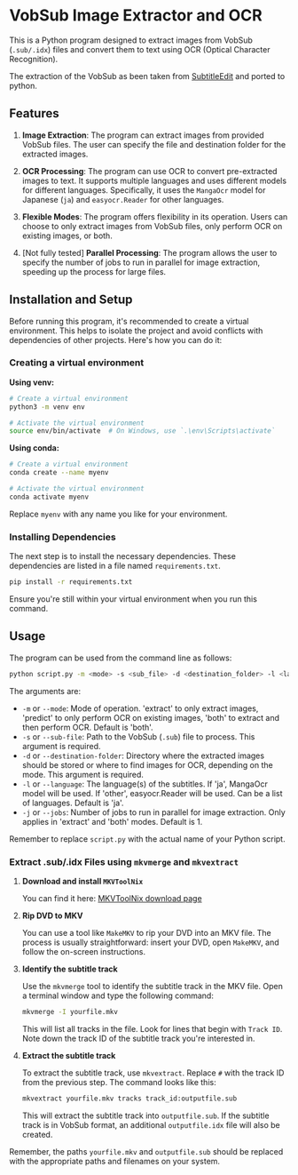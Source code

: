 
# VobSub Image Extractor and OCR

This is a Python program designed to extract images from VobSub (`.sub/.idx`) files and convert them to text using OCR (Optical Character Recognition).

The extraction of the VobSub as been taken from [SubtitleEdit](https://github.com/SubtitleEdit/subtitleedit) and ported to python.

## Features

1. **Image Extraction**: The program can extract images from provided VobSub files. The user can specify the file and destination folder for the extracted images.

2. **OCR Processing**: The program can use OCR to convert pre-extracted images to text. It supports multiple languages and uses different models for different languages. Specifically, it uses the `MangaOcr` model for Japanese (`ja`) and `easyocr.Reader` for other languages.

3. **Flexible Modes**: The program offers flexibility in its operation. Users can choose to only extract images from VobSub files, only perform OCR on existing images, or both.

4. [Not fully tested] **Parallel Processing**: The program allows the user to specify the number of jobs to run in parallel for image extraction, speeding up the process for large files.


## Installation and Setup

Before running this program, it's recommended to create a virtual environment. This helps to isolate the project and avoid conflicts with dependencies of other projects. Here's how you can do it:

### Creating a virtual environment

**Using venv:**

```bash
# Create a virtual environment
python3 -m venv env

# Activate the virtual environment
source env/bin/activate  # On Windows, use `.\env\Scripts\activate`
```

**Using conda:**

```bash
# Create a virtual environment
conda create --name myenv

# Activate the virtual environment
conda activate myenv
```

Replace `myenv` with any name you like for your environment.

### Installing Dependencies

The next step is to install the necessary dependencies. These dependencies are listed in a file named `requirements.txt`.

```bash
pip install -r requirements.txt
```

Ensure you're still within your virtual environment when you run this command.


## Usage

The program can be used from the command line as follows:

```bash
python script.py -m <mode> -s <sub_file> -d <destination_folder> -l <language> -j <jobs>
```

The arguments are:

* `-m` or `--mode`: Mode of operation. 'extract' to only extract images, 'predict' to only perform OCR on existing images, 'both' to extract and then perform OCR. Default is 'both'.
* `-s` or `--sub-file`: Path to the VobSub (`.sub`) file to process. This argument is required.
* `-d` or `--destination-folder`: Directory where the extracted images should be stored or where to find images for OCR, depending on the mode. This argument is required.
* `-l` or `--language`: The language(s) of the subtitles. If 'ja', MangaOcr model will be used. If 'other', easyocr.Reader will be used. Can be a list of languages. Default is 'ja'.
* `-j` or `--jobs`: Number of jobs to run in parallel for image extraction. Only applies in 'extract' and 'both' modes. Default is 1.

Remember to replace `script.py` with the actual name of your Python script.


### Extract .sub/.idx Files using `mkvmerge` and `mkvextract`

1. **Download and install `MKVToolNix`**

    You can find it here: [MKVToolNix download page](https://mkvtoolnix.download/downloads.html)


2. **Rip DVD to MKV**

    You can use a tool like `MakeMKV` to rip your DVD into an MKV file. The process is usually straightforward: insert your DVD, open `MakeMKV`, and follow the on-screen instructions.

3. **Identify the subtitle track**

    Use the `mkvmerge` tool to identify the subtitle track in the MKV file. Open a terminal window and type the following command:

    ```bash
    mkvmerge -I yourfile.mkv
    ```

    This will list all tracks in the file. Look for lines that begin with `Track ID`. Note down the track ID of the subtitle track you're interested in.

4. **Extract the subtitle track**

    To extract the subtitle track, use `mkvextract`. Replace `#` with the track ID from the previous step. The command looks like this:

    ```bash
    mkvextract yourfile.mkv tracks track_id:outputfile.sub
    ```

    This will extract the subtitle track into `outputfile.sub`. If the subtitle track is in VobSub format, an additional `outputfile.idx` file will also be created.

Remember, the paths `yourfile.mkv` and `outputfile.sub` should be replaced with the appropriate paths and filenames on your system.
